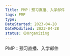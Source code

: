```yaml
---
Title: PMP：预习直播、入学邮件
tags: PMP
type:
DateStarted: 2023-04-28
DateModified: 2023-04-28
status: 🟡Organizing
---
```


PMP：预习直播、入学邮件
